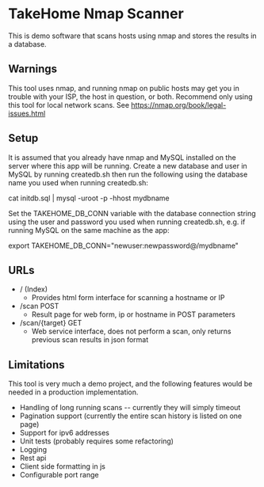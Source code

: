 TakeHome Nmap Scanner
=====================
This is demo software that scans hosts using nmap and stores the results in a database.

Warnings
--------
This tool uses nmap, and running nmap on public hosts may get you in trouble with your ISP, the host in question, or both. Recommend only using this tool for local network scans. See https://nmap.org/book/legal-issues.html

Setup
-----
It is assumed that you already have nmap and MySQL installed on the server where this app will be running. Create a new database and user in MySQL by running createdb.sh then run the following using the database name you used when running createdb.sh:

cat initdb.sql | mysql -uroot -p -hhost mydbname

Set the TAKEHOME_DB_CONN variable with the database connection string using the user and password you used when running createdb.sh, e.g. if running MySQL on the same machine as the app:

export TAKEHOME_DB_CONN="newuser:newpassword@/mydbname"

URLs
----
* / (Index)
  * Provides html form interface for scanning a hostname or IP
* /scan POST
  * Result page for web form, ip or hostname in POST parameters
* /scan/{target} GET
  * Web service interface, does not perform a scan, only returns previous scan results in json format

Limitations
-----------
This tool is very much a demo project, and the following features would be needed in a production implementation.

* Handling of long running scans -- currently they will simply timeout
* Pagination support (currently the entire scan history is listed on one page)
* Support for ipv6 addresses
* Unit tests (probably requires some refactoring)
* Logging
* Rest api
* Client side formatting in js
* Configurable port range